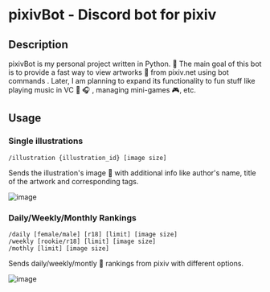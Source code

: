 # pixivBot - Discord bot for pixiv

## Description
pixivBot is my personal project written in Python. :snake:
The main goal of this bot is to provide a fast way to view artworks :art: from pixiv.net using bot commands .
Later, I am planning to expand its functionality to fun stuff like playing music in VC :musical_note: :headphones: , managing mini-games :video_game:, etc.

## Usage
### Single illustrations
```
/illustration {illustration_id} [image size]
```

Sends the illustration's image :page_with_curl: with additional info like author's name, title of the artwork and corresponding tags.

![image](https://github.com/user-attachments/assets/380a4676-2419-49bb-9307-0cefb159313c)
### Daily/Weekly/Monthly Rankings
```
/daily [female/male] [r18] [limit] [image size]
/weekly [rookie/r18] [limit] [image size]
/mothly [limit] [image size]
```

Sends daily/weekly/montly :date: rankings from pixiv with different options.

![image](https://github.com/user-attachments/assets/80f88512-554c-4f7e-a7a9-22c744f51095)
